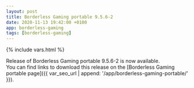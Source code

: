 ```yaml
---
layout: post
title: Borderless Gaming portable 9.5.6-2
date: 2020-11-13 19:42:00 +0100
app: borderless-gaming
tags: [borderless-gaming]
---
```

{% include vars.html %}

Release of Borderless Gaming portable 9.5.6-2 is now available.<br />
You can find links to download this release on the [Borderless Gaming portable page]({{ var_seo_url | append: '/app/borderless-gaming-portable/' }}).
